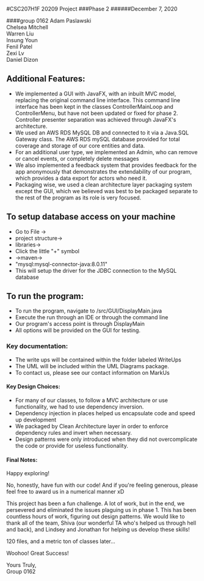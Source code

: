 #CSC207H1F 20209 Project 
###Phase 2
######December 7, 2020

####group 0162
Adam Paslawski\
Chelsea Mitchell\
Warren Liu\
Insung Youn\
Fenil Patel\
Zexi Lv\
Daniel Dizon

## Additional Features:
* We implemented a GUI with JavaFX, with an inbuilt MVC model, replacing the original command line 
interface. This command line interface has been kept in the classes ControllerMainLoop and ControllerMenu, 
but have not been updated or fixed for phase 2. Controller presenter separation was achieved through JavaFX's architecture.
* We used an AWS RDS MySQL DB and connected to it via a Java.SQL Gateway class. The AWS RDS mySQL database provided for total coverage and storage of our core entities and data.
* For an additional user type, we implemented an Admin, who can remove 
or cancel events, or completely delete messages
* We also implemented a feedback system that provides feedback for the app anonymously
that demonstrates the extendability of our program, which provides a data export for actors who need it.
* Packaging wise, we used a clean architecture layer packaging system except the GUI, which we believed was best to be packaged separate to the rest of the program as its role is very focused.

## To setup database access on your machine
* Go to File ->
* project structure->
* libraries->
* Click the little "+" symbol
* ->maven->
* "mysql:mysql-connector-java:8.0.11"
* This will setup the driver for the JDBC connection to the MySQL database
## To run the program:

* To run the program, navigate to /src/GUI/DisplayMain.java
* Execute the run through an IDE or through the command line
* Our program's access point is through DisplayMain
* All options will be provided on the GUI for testing.


### Key documentation:
* The write ups will be contained within the folder labeled WriteUps
* The UML will be included within the UML Diagrams package.
* To contact us, please see our contact information on MarkUs


#### Key Design Choices:
* For many of our classes, to follow a MVC architecture 
or use functionality, we had to use dependency 
inversion.
* Dependency injection in places helped us encapsulate
code and speed up development
* We packaged by Clean Architecture layer in order to 
enforce dependency rules and invert when necessary.
* Design patterns were only introduced when they did 
not overcomplicate the code or provide for 
useless functionality.

#### Final Notes:
Happy exploring!

No, honestly, have fun with our code! And if you're feeling generous,
please feel free to award us in a numerical manner xD

This project has been a fun challenge. A lot of work, but in the end, we persevered
and eliminated the issues plaguing us in phase 1. This has been countless hours of work,
figuring out design patterns. We would like to thank 
all of the team, Shiva (our wonderful TA who's helped us through hell and back), and Lindsey and Jonathan 
for helping us develop these skills!

120 files, and a metric ton of classes later... 

Woohoo! Great Success! 

Yours Truly, \
Group 0162

